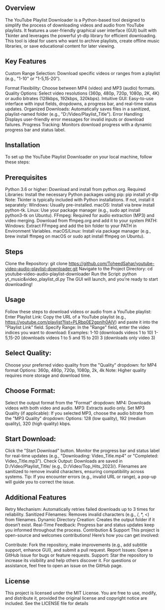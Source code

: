 ﻿## Overview
The YouTube Playlist Downloader is a Python-based tool designed to simplify the process of downloading videos and audio from YouTube playlists. It features a user-friendly graphical user interface (GUI) built with Tkinter and leverages the powerful yt-dlp library for efficient downloading. This tool is ideal for users who want to archive playlists, create offline music libraries, or save educational content for later viewing.

## Key Features
Custom Range Selection: Download specific videos or ranges from a playlist (e.g., "1-10" or "1-5,15-20").

Format Flexibility: Choose between MP4 (video) and MP3 (audio) formats.
Quality Options: Select video resolutions (360p, 480p, 720p, 1080p, 2K, 4K) or audio bitrates (128kbps, 192kbps, 320kbps).
Intuitive GUI: Easy-to-use interface with input fields, dropdowns, a progress bar, and real-time status updates.
Organized Downloads: Automatically saves files in a sanitized, playlist-named folder (e.g., "D:/Video/Playlist_Title").
Error Handling: Displays user-friendly error messages for invalid inputs or download failures.
Progress Tracking: Monitors download progress with a dynamic progress bar and status label.


## Installation
To set up the YouTube Playlist Downloader on your local machine, follow these steps:

## Prerequisites
Python 3.6 or higher: Download and install from python.org.
Required Libraries: Install the necessary Python packages using pip:
pip install yt-dlp
Note: Tkinter is typically included with Python installations. If not, install it separately:
Windows: Usually pre-installed.
macOS: Install via brew install python-tk.
Linux: Use your package manager (e.g., sudo apt install python3-tk on Ubuntu).
FFmpeg: Required for audio extraction (MP3) and video merging. Download from ffmpeg.org and add it to your system PATH:
Windows: Extract FFmpeg and add the bin folder to your PATH in Environment Variables.
macOS/Linux: Install via package manager (e.g., brew install ffmpeg on macOS or sudo apt install ffmpeg on Ubuntu).


## Steps
Clone the Repository:
git clone https://github.com/ToheedSahar/youtube-video-audio-playlist-downloader.git
Navigate to the Project Directory:
cd youtube-video-audio-playlist-downloader
Run the Script:
python yt_music&video_playlist_dl.py
The GUI will launch, and you're ready to start downloading!

## Usage
Follow these steps to download videos or audio from a YouTube playlist:
Enter Playlist Link:
Copy the URL of a YouTube playlist (e.g., https://youtube.com/playlist?list=PLRbp0E2gpnlh0AIV) and paste it into the "Playlist Link" field.
Specify Range:
In the "Range" field, enter the video indices you want to download:
Examples:
1-10 (downloads videos 1 to 10)
1-5,15-20 (downloads videos 1 to 5 and 15 to 20)
3 (downloads only video 3)

## Select Quality:
Choose your preferred video quality from the "Quality" dropdown:
for MP4 format Options: 360p, 480p, 720p, 1080p, 2k, 4k
Note: Higher quality requires more storage and download time.

## Choose Format:
Select the output format from the "Format" dropdown:
MP4: Downloads videos with both video and audio.
MP3: Extracts audio only.
Set MP3 Quality (if applicable):
If you selected MP3, choose the audio bitrate from the "MP3 Quality" dropdown:
Options: 128 (low quality), 192 (medium quality), 320 (high quality) kbps.

## Start Download:
Click the "Start Download" button.
Monitor the progress bar and status label for real-time updates (e.g., "Downloading: Video_Title.mp4" or "Completed: Video_Title.mp3").
Check Output:
Downloads are saved in D:/Video/Playlist_Title/ (e.g., D:/Video/Top_Hits_2023/).
Filenames are sanitized to remove invalid characters, ensuring compatibility across systems.
Tip: If you encounter errors (e.g., invalid URL or range), a pop-up will guide you to correct the issue.

## Additional Features
Retry Mechanism: Automatically retries failed downloads up to 3 times for reliability.
Sanitized Filenames: Removes invalid characters (e.g., /, *, <) from filenames.
Dynamic Directory Creation: Creates the output folder if it doesn’t exist.
Real-Time Feedback: Progress bar and status updates keep you informed throughout the process.
Contribution & Support
This project is open-source and welcomes contributions! Here’s how you can get involved:

Contribute: Fork the repository, make improvements (e.g., add subtitle support, enhance GUI), and submit a pull request.
Report Issues: Open a GitHub Issue for bugs or feature requests.
Support: Star the repository to increase its visibility and help others discover it.
For questions or assistance, feel free to open an issue on the GitHub page.

## License
This project is licensed under the MIT License. You are free to use, modify, and distribute it, provided the original license and copyright notice are included. See the LICENSE file for details
